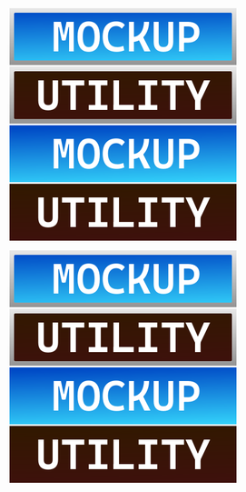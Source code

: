 ![](Mockup_Badge.png)
![](Utility_Badge.png)
![](Mockup_Badge2.png)
![](Utility_Badge2.png)

<img src="Mockup_Badge.png" height=100>
<img src="Utility_Badge.png" height=100>
<img src="Mockup_Badge2.png" height=100>
<img src="Utility_Badge2.png" height=100>
